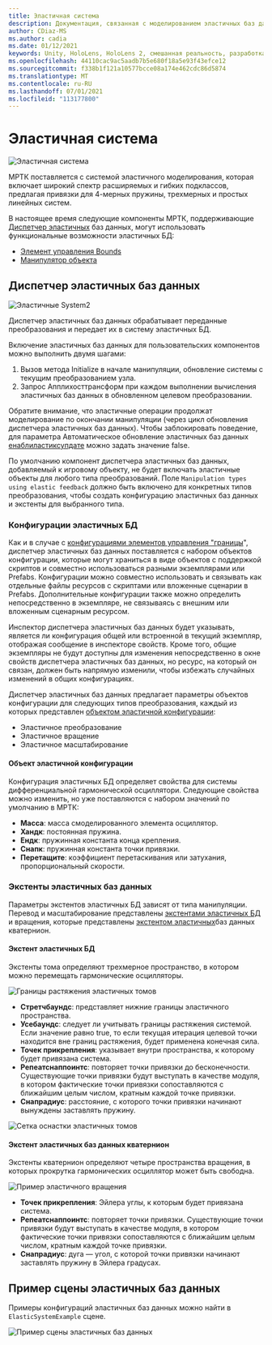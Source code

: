 ```yaml
---
title: Эластичная система
description: Документация, связанная с моделированием эластичных баз данных в МРТК
author: CDiaz-MS
ms.author: cadia
ms.date: 01/12/2021
keywords: Unity, HoloLens, HoloLens 2, смешанная реальность, разработка, мртк, еластикссистем,
ms.openlocfilehash: 44110cac9ac5aadb7b5e680f18a5e93f43efce12
ms.sourcegitcommit: f338b1f121a10577bcce08a174e462cdc86d5874
ms.translationtype: MT
ms.contentlocale: ru-RU
ms.lasthandoff: 07/01/2021
ms.locfileid: "113177800"
---
```

# <a name="elastic-system"></a>Эластичная система

![Эластичная система](../images/elastics/Elastics_Main1.gif)

МРТК поставляется с системой эластичного моделирования, которая включает широкий спектр расширяемых и гибких подклассов, предлагая привязки для 4-мерных пружины, трехмерных и простых линейных систем.

В настоящее время следующие компоненты МРТК, поддерживающие [Диспетчер эластичных](xref:Microsoft.MixedReality.Toolkit.Experimental.Physics.ElasticsManager) баз данных, могут использовать функциональные возможности эластичных БД:

- [Элемент управления Bounds](../ux-building-blocks/bounds-control.md)
- [Манипулятор объекта](../ux-building-blocks/object-manipulator.md)

## <a name="elastics-manager"></a>Диспетчер эластичных баз данных

![Эластичные System2](../images/elastics/Elastics_Main.gif)

Диспетчер эластичных баз данных обрабатывает переданные преобразования и передает их в систему эластичных БД.

Включение эластичных баз данных для пользовательских компонентов можно выполнить двумя шагами:

1. Вызов метода Initialize в начале манипуляции, обновление системы с текущим преобразованием узла.
1. Запрос Апплихосттрансформ при каждом выполнении вычисления эластичных баз данных в обновленном целевом преобразовании.

Обратите внимание, что эластичные операции продолжат моделирование по окончании манипуляции (через цикл обновления диспетчера эластичных баз данных). Чтобы заблокировать поведение, для параметра Автоматическое обновление эластичных баз данных [енаблиластиксупдате](xref:Microsoft.MixedReality.Toolkit.Experimental.Physics.ElasticsManager.EnableElasticsUpdate) можно задать значение false.

По умолчанию компонент диспетчера эластичных баз данных, добавляемый к игровому объекту, не будет включать эластичные объекты для любого типа преобразований.
Поле `Manipulation types using elastic feedback` должно быть включено для конкретных типов преобразования, чтобы создать конфигурацию эластичных баз данных и экстенты для выбранного типа.

### <a name="elastics-configurations"></a>Конфигурации эластичных БД

Как и в случае с [конфигурациями элементов управления "границы](../ux-building-blocks/bounds-control.md#configuration-objects)", диспетчер эластичных баз данных поставляется с набором объектов конфигурации, которые могут храниться в виде объектов с поддержкой скриптов и совместно использоваться разными экземплярами или Prefabs. Конфигурации можно совместно использовать и связывать как отдельные файлы ресурсов с скриптами или вложенные сценарии в Prefabs. Дополнительные конфигурации также можно определить непосредственно в экземпляре, не связываясь с внешним или вложенным сценарным ресурсом.

Инспектор диспетчера эластичных баз данных будет указывать, является ли конфигурация общей или встроенной в текущий экземпляр, отображая сообщение в инспекторе свойств. Кроме того, общие экземпляры не будут доступны для изменения непосредственно в окне свойств диспетчера эластичных баз данных, но ресурс, на который он связан, должен быть напрямую изменили, чтобы избежать случайных изменений в общих конфигурациях.

Диспетчер эластичных баз данных предлагает параметры объектов конфигурации для следующих типов преобразования, каждый из которых представлен [объектом эластичной конфигурации](#elastic-configuration-object):

- Эластичное преобразование
- Эластичное вращение
- Эластичное масштабирование

#### <a name="elastic-configuration-object"></a>Объект эластичной конфигурации

Конфигурация эластичных БД определяет свойства для системы дифференциальной гармонической осциллятори.
Следующие свойства можно изменить, но уже поставляются с набором значений по умолчанию в МРТК:

- **Масса**: масса смоделированного элемента осциллятор.
- **Хандк**: постоянная пружина.
- **Ендк**: пружинная константа конца крепления.
- **Снапк**: пружинная константа точки привязки.
- **Перетащите**: коэффициент перетаскивания или затухания, пропорциональный скорости.

### <a name="elastics-extents"></a>Экстенты эластичных баз данных

Параметры экстентов эластичных БД зависят от типа манипуляции. Перевод и масштабирование представлены [экстентами эластичных БД](#volume-elastic-extent) и вращения, которые представлены [экстентом эластичных](#quaternion-elastic-extent)баз данных кватернион.

#### <a name="volume-elastic-extent"></a>Экстент эластичных БД

Экстенты тома определяют трехмерное пространство, в котором можно перемещать гармонические осцилляторы.

![Границы растяжения эластичных томов](../images/elastics/Elastics_Volume_Bounds.gif)

- **Стретчбаундс**: представляет нижние границы эластичного пространства.
- **Усебаундс**: следует ли учитывать границы растяжения системой. Если значение равно true, то если текущая итерация целевой точки находится вне границ растяжения, будет применена конечная сила.
- **Точек прикрепления**: указывает внутри пространства, к которому будет привязана система.
- **Репеатснаппоинтс**: повторяет точки привязки до бесконечности. Существующие точки привязки будут выступать в качестве модуля, в котором фактические точки привязки сопоставляются с ближайшим целым числом, кратным каждой точке привязки.
- **Снапрадиус**: расстояние, с которого точки привязки начинают вынуждены заставлять пружину.

![Сетка оснастки эластичных томов](../images/elastics/Elastics_Volume_Snap.gif)

#### <a name="quaternion-elastic-extent"></a>Экстент эластичных баз данных кватернион

Экстенты кватернион определяют четыре пространства вращения, в которых прокрутка гармонических осциллятор может быть свободна.

![Пример эластичного вращения](../images/elastics/Elastics_Rotation.gif)

- **Точек прикрепления**: Эйлера углы, к которым будет привязана система.
- **Репеатснаппоинтс**: повторяет точки привязки. Существующие точки привязки будут выступать в качестве модуля, в котором фактические точки привязки сопоставляются с ближайшим целым числом, кратным каждой точке привязки.
- **Снапрадиус**: дуга — угол, с которой точки привязки начинают заставлять пружину в Эйлера градусах.

## <a name="elastics-example-scene"></a>Пример сцены эластичных баз данных

Примеры конфигураций эластичных баз данных можно найти в `ElasticSystemExample` сцене.

![Пример сцены эластичных баз данных](../images/elastics/Elastics_Example_Scene.png)

